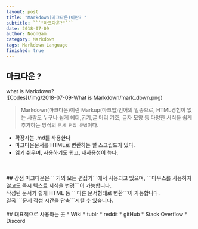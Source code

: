 ```yaml
---
layout: post
title: "Markdown(마크다운)이란? "
subtitle: ```"마크다운?"```
date: 2018-07-09
author: NoonGam
category: Markdown
tags: Markdown Language
finished: true
---
```


## 마크다운 ?

<span class="evidence">what is Markdown? <br></span>
![Codes](/img/2018-07-09-What is Markdown/mark_down.png)
>Markdown(마크다운)이란 Markup(마크업)언어의 일종으로, HTML경험이 없는 사람도 누구나 쉽게 헤더,굵기,글 머리 기호, 글자 모양 등 다양한 서식을 쉽게 추가하는 방식의 ```문서 편집 문법```이다.

- 확장자는 .md를 사용한다
- 마크다운문서를 HTML로 변환하는 펄 스크립드가 있다.
- 읽기 쉬우며, 사용하기도 쉽고, 재사용성이 높다.

<br>
<br>
## 장점
마크다운은 ```거의 모든 편집기```에서 사용되고 있으며, ```마우스를 사용하지않고도 즉시 텍스트 서식을 변경```이 가능합니다. <br>
작성된 문서가 쉽게 HTML 등 ```다른 문서형태로 변환```이 가능합니다.<br>
결국 ```문서 작성 시간을 단축```시킬 수 있습니다.

<br>
<br>
## 대표적으로 사용하는 곳
* Wiki
* tublr
* reddit
* gitHub
* Stack Overflow
* Discord
